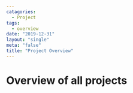 ```yaml
---
catagories:
  - Project
tags:
  - overview
date: "2019-12-31"
layout: "single"
meta: "false"
title: "Project Overview"
---
```


# Overview of all projects
